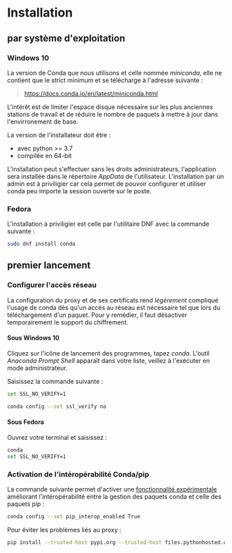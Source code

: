 # Installation

## par système d'exploitation

### Windows 10

La version de Conda que nous utilisons et celle nommée *miniconda*, elle ne contient que le strict minimum et se télécharge à l'adresse suivante :

> https://docs.conda.io/en/latest/miniconda.html

L'intérêt est de limiter l'espace disque nécessaire sur les plus anciennes stations de travail et de réduire le nombre de paquets à mettre à jour dans l'envirronement de base.

La version de l'installateur doit être :
* avec python >= 3.7
* compilée en 64-bit

L'installation peut s'effectuer sans les droits administrateurs, l'application sera installée dans le répertoire *AppData* de l'utilisateur. L'installation par un admin est à priviligier car cela permet de pouvoir configurer et utiliser conda peu importe la session ouverte sur le poste.

### Fedora

L'installation à priviligier est celle par l'utilitaire DNF avec la commande suivante :

``` bash
sudo dnf install conda
```

## premier lancement

### Configurer l'accès réseau

La configuration du proxy et de ses certificats rend *légèrement* compliqué l'usage de conda dès qu'un accès au réseau est nécessaire tel que lors du téléchargement d'un paquet. Pour y remédier, il faut désactiver temporairement le support du chiffrement.

#### Sous Windows 10

Cliquez sur l'icône de lancement des programmes, tapez *conda*. L'outil *Anaconda Prompt Shell* apparaît dans votre liste, veillez à l'exécuter en mode administrateur.

Saisissez la commande suivante :

``` bash
set SSL_NO_VERIFY=1
```

``` bash
conda config --set ssl_verify no
```

#### Sous Fedora

Ouvrez votre terminal et saisissez :

``` bash
conda
set SSL_NO_VERIFY=1
```

### Activation de l'intéropérabilité Conda/pip

La commande suivante permet d'activer une [fonctionnalité expérimentale](https://docs.conda.io/projects/conda/en/latest/user-guide/configuration/pip-interoperability.html) améliorant l'intéropérabilité entre la gestion des paquets conda et celle des paquets pip :

``` bash
conda config --set pip_interop_enabled True
```

Pour éviter les problèmes liés au proxy :

``` bash
pip install --trusted-host pypi.org --trusted-host files.pythonhosted.org
```
